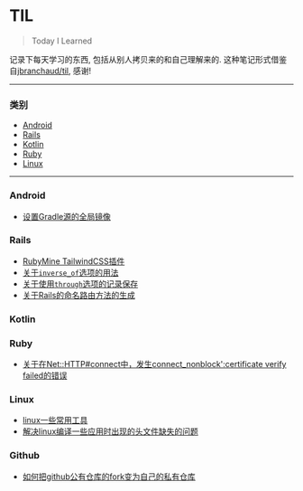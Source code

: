 # TIL

> Today I Learned

记录下每天学习的东西, 包括从别人拷贝来的和自己理解来的.
这种笔记形式借鉴自[jbranchaud/til](https://github.com/jbranchaud/til), 感谢!

---

### 类别

* [Android](#android)
* [Rails](#rails)
* [Kotlin](#kotlin)
* [Ruby](#ruby)
* [Linux](#linux)
---

### Android
- [设置Gradle源的全局镜像](android/gradle-global-mirror.md)

### Rails
- [RubyMine TailwindCSS插件](rails/rubymine-tailwindcss-plugin.md)
- [关于`inverse_of`选项的用法](rails/association-inverseof-option.md)
- [关于使用`through`选项的记录保存](rails/association-through-option.md)
- [关于Rails的命名路由方法的生成](rails/rails-routes-generation.md)

### Kotlin

### Ruby

- [关于在Net::HTTP#connect中，发生connect_nonblock':certificate verify failed的错误](ruby/ssl-certificate-verify-failed.md)

### Linux
- [linux一些常用工具](linux/frequently-used-tools.md)
- [解决linux编译一些应用时出现的头文件缺失的问题](linux/resolve-missing-header-file.md)

### Github
- [如何把github公有仓库的fork变为自己的私有仓库](github/howto-make-public-fork-repository-privated.md)